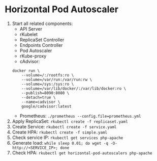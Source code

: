 # Horizontal Pod Autoscaler

1. Start all related components:
    - API Server
    - rKubelet
    - ReplicaSet Controller
    - Endpoints Controller
    - Pod Autoscaler
    - rKube-proxy
    - cAdvisor:
    ```shell
    docker run \
        --volume=/:/rootfs:ro \
        --volume=/var/run:/var/run:rw \
        --volume=/sys:/sys:ro \
        --volume=/var/lib/docker/:/var/lib/docker:ro \
        --publish=8090:8080 \
        --detach=true \
        --name=cadvisor \
        google/cadvisor:latest
    ```
    - Prometheus: `./prometheus --config.file=prometheus.yml`
2. Apply ReplicaSet: `rkubectl create -f replicaset.yaml`
3. Create Service: `rkubectl create -f service.yaml`
4. Create HPA: `rkubectl create -f simple.yaml`
5. Check service IP: `rkubectl get services php-apache`
6. Generate load: `while sleep 0.01; do wget -q -O- http://<SERVICE_IP>; done`
7. Check HPA: `rkubectl get horizontal-pod-autoscalers php-apache`